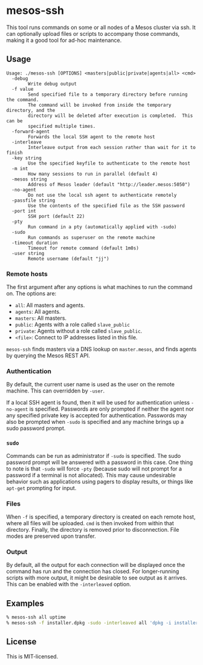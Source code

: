 # mesos-ssh
This tool runs commands on some or all nodes of a Mesos cluster via ssh.
It can optionally upload files or scripts to accompany those commands,
making it a good tool for ad-hoc maintenance.

## Usage
```
Usage: ./mesos-ssh [OPTIONS] <masters|public|private|agents|all> <cmd>
  -debug
        Write debug output
  -f value
        Send specified file to a temporary directory before running the command.
        The command will be invoked from inside the temporary directory, and the
        directory will be deleted after execution is completed.  This can be
        specified multiple times.
  -forward-agent
        Forwards the local SSH agent to the remote host
  -interleave
        Interleave output from each session rather than wait for it to finish
  -key string
        Use the specified keyfile to authenticate to the remote host
  -m int
        How many sessions to run in parallel (default 4)
  -mesos string
        Address of Mesos leader (default "http://leader.mesos:5050")
  -no-agent
        Do not use the local ssh agent to authenticate remotely
  -passfile string
        Use the contents of the specified file as the SSH password
  -port int
        SSH port (default 22)
  -pty
        Run command in a pty (automatically applied with -sudo)
  -sudo
        Run commands as superuser on the remote machine
  -timeout duration
        Timeout for remote command (default 1m0s)
  -user string
        Remote username (default "jj")
```

### Remote hosts
The first argument after any options is what machines to run the command on. 
The options are:

* `all`: All masters and agents.
* `agents`: All agents.
* `masters`: All masters.
* `public`: Agents with a role called `slave_public`
* `private`: Agents without a role called `slave_public`.
* `<file>`: Connect to IP addresses listed in this file.

`mesos-ssh` finds masters via a DNS lookup on `master.mesos`, and finds
agents by querying the Mesos REST API.

### Authentication
By default, the current user name is used as the user on the remote machine. 
This can overridden by `-user`.

If a local SSH agent is found, then it will be used for authentication
unless `-no-agent` is specified.  Passwords are only prompted if neither the
agent nor any specified private key is accepted for authentication. 
Passwords may also be prompted when `-sudo` is specified and any machine
brings up a sudo password prompt.

### `sudo`
Commands can be run as administrator if `-sudo` is specified.  The sudo
password prompt will be answered with a password in this case.  One thing to
note is that `-sudo` will force `-pty` (because sudo will not prompt for a
password if a terminal is not allocated).  This may cause undesirable
behavior such as applications using pagers to display results, or things
like `apt-get` prompting for input.

### Files
When `-f` is specified, a temporary directory is created on each remote
host, where all files will be uploaded.  `cmd` is then invoked from within
that directory.  Finally, the directory is removed prior to disconnection. 
File modes are preserved upon transfer.

### Output
By default, all the output for each connection will be displayed once the
command has run and the connection has closed.  For longer-running scripts
with more output, it might be desirable to see output as it arrives.  This
can be enabled with the `-interleaved` option.

## Examples
```sh
% mesos-ssh all uptime
% mesos-ssh -f installer.dpkg -sudo -interleaved all 'dpkg -i installer.dpkg || apt-get install -f -y'
```

## License

This is MIT-licensed.
